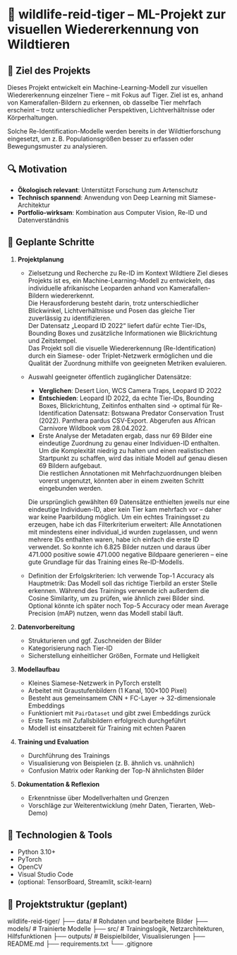 # 🐅 wildlife-reid-tiger – ML-Projekt zur visuellen Wiedererkennung von Wildtieren

## 🌱 Ziel des Projekts

Dieses Projekt entwickelt ein Machine-Learning-Modell zur visuellen Wiedererkennung einzelner Tiere – mit Fokus auf Tiger. Ziel ist es, anhand von Kamerafallen-Bildern zu erkennen, ob dasselbe Tier mehrfach erscheint – trotz unterschiedlicher Perspektiven, Lichtverhältnisse oder Körperhaltungen.

Solche Re-Identification-Modelle werden bereits in der Wildtierforschung eingesetzt, um z. B. Populationsgrößen besser zu erfassen oder Bewegungsmuster zu analysieren.

## 🔍 Motivation

- **Ökologisch relevant**: Unterstützt Forschung zum Artenschutz
- **Technisch spannend**: Anwendung von Deep Learning mit Siamese-Architektur
- **Portfolio-wirksam**: Kombination aus Computer Vision, Re-ID und Datenverständnis

## 🧠 Geplante Schritte

1. **Projektplanung**
   - Zielsetzung und Recherche zu Re-ID im Kontext Wildtiere
      Ziel dieses Projekts ist es, ein Machine-Learning-Modell zu entwickeln, das individuelle afrikanische Leoparden anhand von Kamerafallen-Bildern wiedererkennt.  
      Die Herausforderung besteht darin, trotz unterschiedlicher Blickwinkel, Lichtverhältnisse und Posen das gleiche Tier zuverlässig zu identifizieren.  
      Der Datensatz „Leopard ID 2022“ liefert dafür echte Tier-IDs, Bounding Boxes und zusätzliche Informationen wie Blickrichtung und Zeitstempel.  
      Das Projekt soll die visuelle Wiedererkennung (Re-Identification) durch ein Siamese- oder Triplet-Netzwerk ermöglichen und die Qualität der Zuordnung mithilfe von geeigneten Metriken evaluieren.
   - Auswahl geeigneter öffentlich zugänglicher Datensätze:
     - **Verglichen**: Desert Lion, WCS Camera Traps, Leopard ID 2022
     - **Entschieden**: Leopard ID 2022, da echte Tier-IDs, Bounding Boxes, Blickrichtung, Zeitinfos enthalten sind → optimal für Re-Identification
      Datensatz: Botswana Predator Conservation Trust (2022). Panthera pardus CSV-Export. Abgerufen aus African Carnivore Wildbook vom 28.04.2022.
     - Erste Analyse der Metadaten ergab, dass nur 69 Bilder eine eindeutige Zuordnung zu genau einer Individuen-ID enthalten.  
      Um die Komplexität niedrig zu halten und einen realistischen Startpunkt zu schaffen, wird das initiale Modell auf genau diesen 69 Bildern aufgebaut.  
      Die restlichen Annotationen mit Mehrfachzuordnungen bleiben vorerst ungenutzt, könnten aber in einem zweiten Schritt eingebunden werden.

      Die ursprünglich gewählten 69 Datensätze enthielten jeweils nur eine eindeutige Individuen-ID, aber kein Tier kam mehrfach vor – daher war keine Paarbildung möglich.
      Um ein echtes Trainingsset zu erzeugen, habe ich das Filterkriterium erweitert:
      Alle Annotationen mit mindestens einer individual_id wurden zugelassen, und wenn mehrere IDs enthalten waren, habe ich einfach die erste ID verwendet.
      So konnte ich 6.825 Bilder nutzen und daraus über 471.000 positive sowie 471.000 negative Bildpaare generieren – eine gute Grundlage für das Training eines Re-ID-Modells.

   - Definition der Erfolgskriterien:
      Ich verwende Top-1 Accuracy als Hauptmetrik: Das Modell soll das richtige Tierbild an erster Stelle erkennen.
      Während des Trainings verwende ich außerdem die Cosine Similarity, um zu prüfen, wie ähnlich zwei Bilder sind.
      Optional könnte ich später noch Top-5 Accuracy oder mean Average Precision (mAP) nutzen, wenn das Modell stabil läuft.


2. **Datenvorbereitung**
   - Strukturieren und ggf. Zuschneiden der Bilder
   - Kategorisierung nach Tier-ID
   - Sicherstellung einheitlicher Größen, Formate und Helligkeit

3. **Modellaufbau**
   - Kleines Siamese-Netzwerk in PyTorch erstellt
   - Arbeitet mit Graustufenbildern (1 Kanal, 100×100 Pixel)
   - Besteht aus gemeinsamem CNN + FC-Layer → 32-dimensionale Embeddings
   - Funktioniert mit `PairDataset` und gibt zwei Embeddings zurück
   - Erste Tests mit Zufallsbildern erfolgreich durchgeführt
   - Modell ist einsatzbereit für Training mit echten Paaren


4. **Training und Evaluation**
   - Durchführung des Trainings
   - Visualisierung von Beispielen (z. B. ähnlich vs. unähnlich)
   - Confusion Matrix oder Ranking der Top-N ähnlichsten Bilder

5. **Dokumentation & Reflexion**
   - Erkenntnisse über Modellverhalten und Grenzen
   - Vorschläge zur Weiterentwicklung (mehr Daten, Tierarten, Web-Demo)

## 🧰 Technologien & Tools

- Python 3.10+
- PyTorch
- OpenCV
- Visual Studio Code
- (optional: TensorBoard, Streamlit, scikit-learn)

## 📁 Projektstruktur (geplant)

<p>
wildlife-reid-tiger/
├── data/ # Rohdaten und bearbeitete Bilder
├── models/ # Trainierte Modelle
├── src/ # Trainingslogik, Netzarchitekturen, Hilfsfunktionen
├── outputs/ # Beispielbilder, Visualisierungen
├── README.md
├── requirements.txt
└── .gitignore
</p>